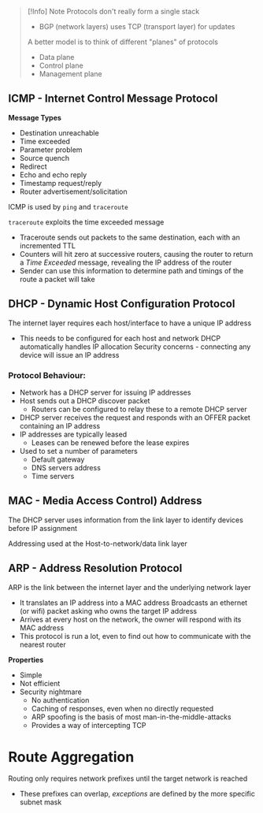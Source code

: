 
>[!Info] Note
>Protocols don't really form a single stack
>- BGP (network layers) uses TCP (transport layer) for updates
>
>A better model is to think of different "planes" of protocols
>- Data plane
>- Control plane
>- Management plane

## ICMP - Internet Control Message Protocol
**Message Types**
- Destination unreachable
- Time exceeded
- Parameter problem
- Source quench
- Redirect
- Echo and echo reply
- Timestamp request/reply
- Router advertisement/solicitation

ICMP is used by `ping` and `traceroute`

`traceroute` exploits the time exceeded message
- Traceroute sends out packets to the same destination, each with an incremented TTL
- Counters will hit zero at successive routers, causing the router to return a *Time Exceeded* message, revealing the IP address of the router
- Sender can use this information to determine path and timings of the route a packet will take

## DHCP - Dynamic Host Configuration Protocol

The internet layer requires each host/interface to have a unique IP address
- This needs to be configured for each host and network
DHCP automatically handles IP allocation
Security concerns - connecting any device will issue an IP address

### Protocol Behaviour:
- Network has a DHCP server for issuing IP addresses
- Host sends out a DHCP discover packet
	- Routers can be configured to relay these to a remote DHCP server
- DHCP server receives the request and responds with an OFFER packet containing an IP address
- IP addresses are typically leased
	- Leases can be renewed before the lease expires
- Used to set a number of parameters
	- Default gateway
	- DNS servers address
	- Time servers

## MAC - Media Access Control) Address
The DHCP server uses information from the link layer to identify devices before IP assignment

Addressing used at the Host-to-network/data link layer

## ARP - Address Resolution Protocol
ARP is the link between the internet layer and the underlying network layer
- It translates an IP address into a MAC address
Broadcasts an ethernet (or wifi) packet asking who owns the target IP address
- Arrives at every host on the network, the owner will respond with its MAC address
- This protocol is run a lot, even to find out how to communicate with the nearest router

**Properties**
- Simple
- Not efficient
- Security nightmare
	- No authentication
	- Caching of responses, even when no directly requested
	- ARP spoofing is the basis of most man-in-the-middle-attacks
	- Provides a way of intercepting TCP

# Route Aggregation
Routing only requires network prefixes until the target network is reached
- These prefixes can overlap, *exceptions* are defined by the more specific subnet mask


